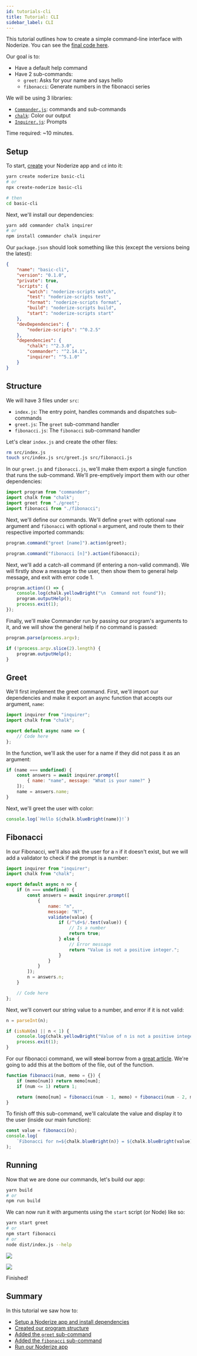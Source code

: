 ```yaml
---
id: tutorials-cli
title: Tutorial: CLI
sidebar_label: CLI
---
```


This tutorial outlines how to create a simple command-line interface with Noderize. You can see the [final code here](https://github.com/Cretezy/Noderize/tree/master/examples/basic-cli).

Our goal is to:

* Have a default help command
* Have 2 sub-commands:
    * `greet`: Asks for your name and says hello
    * `fibonacci`: Generate numbers in the fibonacci series

We will be using 3 libraries:

* [`Commander.js`](https://github.com/tj/commander.js): commands and sub-commands
* [`chalk`](https://github.com/chalk/chalk): Color our output
* [`Inquirer.js`](https://github.com/SBoudrias/Inquirer.js): Prompts

Time required: ~10 minutes.

## Setup

To start, [create](create.md) your Noderize app and `cd` into it:

```bash
yarn create noderize basic-cli
# or
npx create-noderize basic-cli

# then
cd basic-cli
```

Next, we'll install our dependencies:

```bash
yarn add commander chalk inquirer
# or
npm install commander chalk inquirer
```

Our `package.json` should look something like this (except the versions being the latest):

```json
{
	"name": "basic-cli",
	"version": "0.1.0",
	"private": true,
	"scripts": {
		"watch": "noderize-scripts watch",
		"test": "noderize-scripts test",
		"format": "noderize-scripts format",
		"build": "noderize-scripts build",
		"start": "noderize-scripts start"
	},
	"devDependencies": {
		"noderize-scripts": "^0.2.5"
	},
	"dependencies": {
		"chalk": "^2.3.0",
		"commander": "^2.14.1",
		"inquirer": "^5.1.0"
	}
}
```

## Structure

We will have 3 files under `src`:

* `index.js`: The entry point, handles commands and dispatches sub-commands
* `greet.js`: The `greet` sub-command handler
* `fibonacci.js`: The `fibonacci` sub-command handler

Let's clear `index.js` and create the other files:

```bash
rm src/index.js
touch src/index.js src/greet.js src/fibonacci.js
```

In our `greet.js` and `fibonacci.js`, we'll make them export a single function that runs the sub-command. We'll pre-emptively import them with our other dependencies:

```js
import program from "commander";
import chalk from "chalk";
import greet from "./greet";
import fibonacci from "./fibonacci";
```

Next, we'll define our commands. We'll define `greet` with optional `name` argument and `fibonacci` with optional `n` argument, and route them to their respective imported commands:

```js
program.command("greet [name]").action(greet);

program.command("fibonacci [n]").action(fibonacci);
```

Next, we'll add a catch-all command (if entering a non-valid command). We will firstly show a message to the user, then show them to general help message, and exit with error code 1.

```js
program.action(() => {
	console.log(chalk.yellowBright("\n  Command not found"));
	program.outputHelp();
	process.exit(1);
});
```

Finally, we'll make Commander run by passing our program's arguments to it, and we will show the general help if no command is passed:

```js
program.parse(process.argv);

if (!process.argv.slice(2).length) {
	program.outputHelp();
}
```

## Greet

We'll first implement the greet command. First, we'll import our dependencies and make it export an async function that accepts our argument, `name`:

```js
import inquirer from "inquirer";
import chalk from "chalk";

export default async name => {
    // Code here
};
```

In the function, we'll ask the user for a name if they did not pass it as an argument:

```js
if (name === undefined) {
    const answers = await inquirer.prompt([
        { name: "name", message: "What is your name?" }
    ]);
    name = answers.name;
}
```

Next, we'll greet the user with color:

```js
console.log(`Hello ${chalk.blueBright(name)}!`)
```

## Fibonacci

In our Fibonacci, we'll also ask the user for a `n` if it doesn't exist, but we will add a validator to check if the prompt is a number:

```js
import inquirer from "inquirer";
import chalk from "chalk";

export default async n => {
	if (n === undefined) {
		const answers = await inquirer.prompt([
			{
				name: "n",
				message: "N?",
				validate(value) {
					if (/^\d+$/.test(value)) {
						// Is a number
						return true;
					} else {
						// Error message
						return "Value is not a positive integer.";
					}
				}
			}
		]);
		n = answers.n;
	}

	// Code here
};
```

Next, we'll convert our string value to a number, and error if it is not valid:

```js
n = parseInt(n);

if (isNaN(n) || n < 1) {
    console.log(chalk.yellowBright("Value of n is not a positive integer."));
    process.exit(1);
}
```

For our fibonacci command, we will ~~steal~~ borrow from a [great article](https://medium.com/developers-writing/fibonacci-sequence-algorithm-in-javascript-b253dc7e320e). We're going to add this at the bottom of the file, out of the function.

```js
function fibonacci(num, memo = {}) {
	if (memo[num]) return memo[num];
	if (num <= 1) return 1;

	return (memo[num] = fibonacci(num - 1, memo) + fibonacci(num - 2, memo));
}
```

To finish off this sub-command, we'll calculate the value and display it to the user (inside our main function):

```js
const value = fibonacci(n);
console.log(
    `Fibonacci for n=${chalk.blueBright(n)} = ${chalk.blueBright(value)}!`
);
```

## Running

Now that we are done our commands, let's build our app:

```bash
yarn build
# or
npm run build
```

We can now run it with arguments using the `start` script (or Node) like so:

```bash
yarn start greet
# or
npm start fibonacci
# or
node dist/index.js --help
```

![](/img/docs/tutorials-cli-greet.png)

![](/img/docs/tutorials-cli-fibonacci.png)

Finished!

## Summary

In this tutorial we saw how to:

* [Setup a Noderize app and install dependencies](#setup)
* [Created our program structure](#structure)
* [Added the `greet` sub-command](#greet)
* [Added the `fibonacci` sub-command](#fibonacci)
* [Run our Noderize app](#running)
